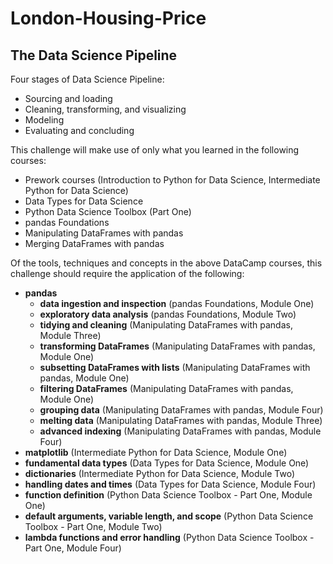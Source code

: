 # London-Housing-Price

## The Data Science Pipeline
Four stages of Data Science Pipeline:

- Sourcing and loading
- Cleaning, transforming, and visualizing
- Modeling
- Evaluating and concluding

This challenge will make use of only what you learned in the following courses: 
- Prework courses (Introduction to Python for Data Science, Intermediate Python for Data Science)
- Data Types for Data Science
- Python Data Science Toolbox (Part One) 
- pandas Foundations
- Manipulating DataFrames with pandas
- Merging DataFrames with pandas

Of the tools, techniques and concepts in the above DataCamp courses, this challenge should require the application of the following: 
- **pandas**
    - **data ingestion and inspection** (pandas Foundations, Module One) 
    - **exploratory data analysis** (pandas Foundations, Module Two)
    - **tidying and cleaning** (Manipulating DataFrames with pandas, Module Three) 
    - **transforming DataFrames** (Manipulating DataFrames with pandas, Module One)
    - **subsetting DataFrames with lists** (Manipulating DataFrames with pandas, Module One) 
    - **filtering DataFrames** (Manipulating DataFrames with pandas, Module One) 
    - **grouping data** (Manipulating DataFrames with pandas, Module Four) 
    - **melting data** (Manipulating DataFrames with pandas, Module Three) 
    - **advanced indexing** (Manipulating DataFrames with pandas, Module Four) 
- **matplotlib** (Intermediate Python for Data Science, Module One)
- **fundamental data types** (Data Types for Data Science, Module One) 
- **dictionaries** (Intermediate Python for Data Science, Module Two)
- **handling dates and times** (Data Types for Data Science, Module Four)
- **function definition** (Python Data Science Toolbox - Part One, Module One)
- **default arguments, variable length, and scope** (Python Data Science Toolbox - Part One, Module Two) 
- **lambda functions and error handling** (Python Data Science Toolbox - Part One, Module Four) 
